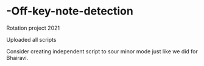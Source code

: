 # -Off-key-note-detection
Rotation project 2021


Uploaded all scripts

Consider creating independent script to sour minor mode just like we did for Bhairavi.



